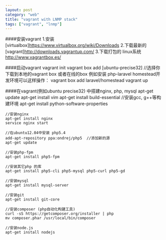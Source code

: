 ```yaml
---
layout: post
category: "web"
title: "vagrant with LNMP stack"
tags: ["vagrant", "lnmp"]
---
```


####安装vagrant
    1.安装[virtualbox]https://www.virtualbox.org/wiki/Downloads
    2.下载最新的[vagrant]http://downloads.vagrantup.com/
    3.下载打包的 linux系统 http://www.vagrantbox.es/

####启动vagrant
    vagrant init
    vagrant box add [ubuntu-precise32] //选择你下载到本地的vagrant box 或者在线的box
    例如安装 php-laravel homestead开发环境可以这样操作： vagrant box add laravel/homestead
    vagrant up

####在vagrant(例如ubuntu precise32) 中搭建nginx, php, mysql
    apt-get update
    apt-get install vim
    apt-get install build-essential     //安装gcc, g++等构建环境
    apt-get install python-software-properties

    //安装nginx
    apt-get install nginx
    service nginx start

    //在ubuntu12.04中安装 php5.4
    add-apt-repository ppa:ondrej/php5  //添加新的源
    apt-get update

    //安装php-fpm
    apt-get install php5-fpm

    //安装其它php 的库
    apt-get install php5-cli php5-mysql php5-curl php5-gd

    //安装mysql
    apt-get install mysql-server

    //安装git
    apt-get install git-core

    //安装composer (php自动化构建工具)
    curl -sS https://getcomposer.org/installer | php
    mv composer.phar /usr/local/bin/composer

    //安装node.js
    apt-get install nodejs
